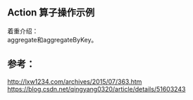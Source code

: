 ## Action 算子操作示例<br>


着重介绍：<br>
aggregate和aggregateByKey。



## 参考：<br>
http://lxw1234.com/archives/2015/07/363.htm
https://blog.csdn.net/qingyang0320/article/details/51603243